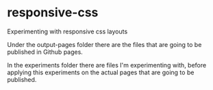 # responsive-css
Experimenting with responsive css layouts

Under the output-pages folder there are the files that are going to be published in Github pages.

In the experiments folder there are files I'm experimenting with, before applying this experiments on the actual pages that are going to be published.